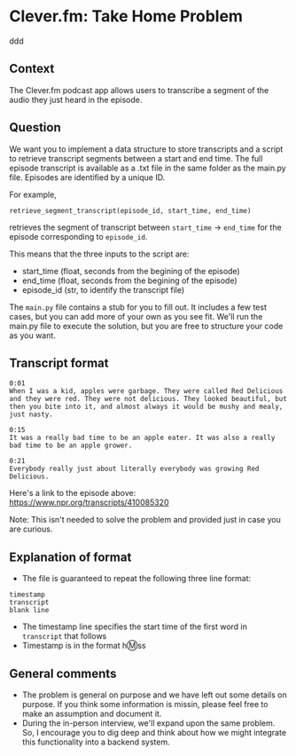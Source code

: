 # Clever.fm: Take Home Problem
ddd

## Context

The Clever.fm podcast app allows users to transcribe a segment of the audio
they just heard in the episode.

## Question

We want you to implement a data structure to store transcripts and a script to
retrieve transcript segments between a start and end time. The full episode
transcript is available as a .txt file in the same folder as the main.py file.
Episodes are identified by a unique ID.

For example,
```
retrieve_segment_transcript(episode_id, start_time, end_time)
```
retrieves the segment of transcript between `start_time` -> `end_time` for the
episode corresponding to `episode_id`.

This means that the three inputs to the script are:
- start_time (float, seconds from the begining of the episode)
- end_time (float, seconds from the begining of the episode)
- episode_id (str, to identify the transcript file)

The `main.py` file contains a stub for you to fill out. It includes a few test
cases, but you can add more of your own as you see fit. We'll run the main.py
file to execute the solution, but you are free to structure your code as you
want.

## Transcript format

```
0:01  
When I was a kid, apples were garbage. They were called Red Delicious and they were red. They were not delicious. They looked beautiful, but then you bite into it, and almost always it would be mushy and mealy, just nasty.

0:15  
It was a really bad time to be an apple eater. It was also a really bad time to be an apple grower.

0:21  
Everybody really just about literally everybody was growing Red Delicious.

```

Here's a link to the episode above: https://www.npr.org/transcripts/410085320

Note: This isn't needed to solve the problem and provided just in case you are
curious.

## Explanation of format

- The file is guaranteed to repeat the following three line format:
```
timestamp
transcript
blank line
```
- The timestamp line specifies the start time of the first word in `transcript` that follows
- Timestamp is in the format h:m:ss

## General comments

- The problem is general on purpose and we have left out some details on purpose.
If you think some information is missin, please feel free to make an assumption and document it. 
- During the in-person interview, we'll expand upon the same problem. So, I encourage you to dig deep and think about how we might integrate this functionality into a backend system.
